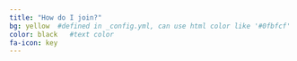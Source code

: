 ```yaml
---
title: "How do I join?"
bg: yellow  #defined in _config.yml, can use html color like '#0fbfcf'
color: black   #text color
fa-icon: key
---
```


<!-- Change the width and height values to suit you best -->
<div class="typeform-widget" data-url="https://witchat.typeform.com/to/s5RLl3" data-text="WITchat Invite Request" style="width:100%;height:500px;"></div>
<script>(function(){var qs,js,q,s,d=document,gi=d.getElementById,ce=d.createElement,gt=d.getElementsByTagName,id='typef_orm',b='https://s3-eu-west-1.amazonaws.com/share.typeform.com/';if(!gi.call(d,id)){js=ce.call(d,'script');js.id=id;js.src=b+'widget.js';q=gt.call(d,'script')[0];q.parentNode.insertBefore(js,q)}})()</script>